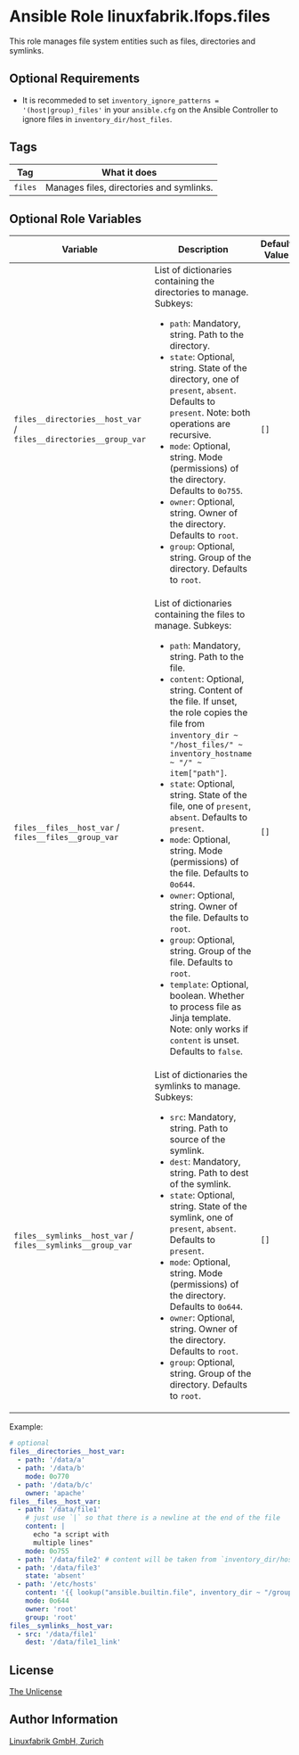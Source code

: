 # Ansible Role linuxfabrik.lfops.files

This role manages file system entities such as files, directories and symlinks.


## Optional Requirements

* It is recommeded to set `inventory_ignore_patterns = '(host|group)_files'` in your `ansible.cfg` on the Ansible Controller to ignore files in `inventory_dir/host_files`.


## Tags

| Tag     | What it does                             |
| ---     | ------------                             |
| `files` | Manages files, directories and symlinks. |


## Optional Role Variables

| Variable | Description | Default Value |
| -------- | ----------- | ------------- |
| `files__directories__host_var` / <br> `files__directories__group_var` | List of dictionaries containing the directories to manage. Subkeys:<ul><li>`path`: Mandatory, string. Path to the directory.</li><li>`state`: Optional, string. State of the directory, one of `present`, `absent`. Defaults to `present`. Note: both operations are recursive.</li><li>`mode`: Optional, string. Mode (permissions) of the directory. Defaults to `0o755`.</li><li>`owner`: Optional, string. Owner of the directory. Defaults to `root`.</li><li>`group`: Optional, string. Group of the directory. Defaults to `root`.</li></ul> | `[]` |
| `files__files__host_var` / <br> `files__files__group_var` | List of dictionaries containing the files to manage. Subkeys:<ul><li>`path`: Mandatory, string. Path to the file.</li><li>`content`: Optional, string. Content of the file. If unset, the role copies the file from `inventory_dir ~ "/host_files/" ~ inventory_hostname ~ "/" ~ item["path"]`.</li><li>`state`: Optional, string. State of the file, one of `present`, `absent`. Defaults to `present`.</li><li>`mode`: Optional, string. Mode (permissions) of the file. Defaults to `0o644`.</li><li>`owner`: Optional, string. Owner of the file. Defaults to `root`.</li><li>`group`: Optional, string. Group of the file. Defaults to `root`.</li><li>`template`: Optional, boolean. Whether to process file as Jinja template. Note: only works if `content` is unset. Defaults to `false`.</li></ul> | `[]` |
| `files__symlinks__host_var` / <br> `files__symlinks__group_var` | List of dictionaries the symlinks to manage. Subkeys:<ul><li>`src`: Mandatory, string. Path to source of the symlink.</li><li>`dest`: Mandatory, string. Path to dest of the symlink.</li><li>`state`: Optional, string. State of the symlink, one of `present`, `absent`. Defaults to `present`.</li><li>`mode`: Optional, string. Mode (permissions) of the directory. Defaults to `0o644`.</li><li>`owner`: Optional, string. Owner of the directory. Defaults to `root`.</li><li>`group`: Optional, string. Group of the directory. Defaults to `root`.</li></ul> | `[]` |

Example:
```yaml
# optional
files__directories__host_var:
  - path: '/data/a'
  - path: '/data/b'
    mode: 0o770
  - path: '/data/b/c'
    owner: 'apache'
files__files__host_var:
  - path: '/data/file1'
    # just use `|` so that there is a newline at the end of the file
    content: |
      echo "a script with
      multiple lines"
    mode: 0o755
  - path: '/data/file2' # content will be taken from `inventory_dir/host_files/inventory_hostname/data/file3`
  - path: '/data/file3'
    state: 'absent'
  - path: '/etc/hosts'
    content: '{{ lookup("ansible.builtin.file", inventory_dir ~ "/group_files/all/etc/hosts") }}'
    mode: 0o644
    owner: 'root'
    group: 'root'
files__symlinks__host_var:
  - src: '/data/file1'
    dest: '/data/file1_link'
```


## License

[The Unlicense](https://unlicense.org/)


## Author Information

[Linuxfabrik GmbH, Zurich](https://www.linuxfabrik.ch)
